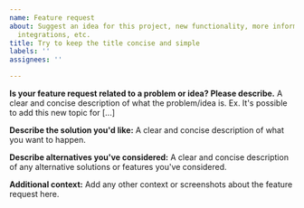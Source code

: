 ```yaml
---
name: Feature request
about: Suggest an idea for this project, new functionality, more information, other
  integrations, etc.
title: Try to keep the title concise and simple
labels: ''
assignees: ''

---
```


**Is your feature request related to a problem or idea? Please describe.**
A clear and concise description of what the problem/idea is. Ex. It's possible to add this new topic for  [...]

**Describe the solution you'd like:**
A clear and concise description of what you want to happen.

**Describe alternatives you've considered:**
A clear and concise description of any alternative solutions or features you've considered.

**Additional context:**
Add any other context or screenshots about the feature request here.
